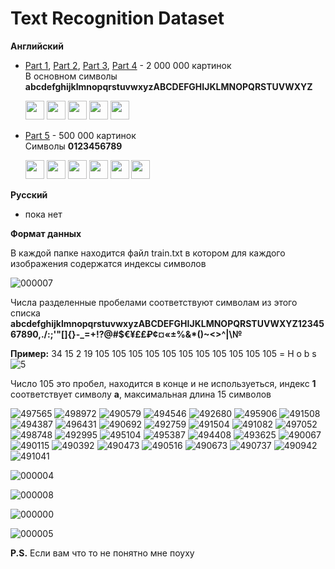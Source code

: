 # Text Recognition Dataset

<b>Английский</b>


<ul>
  <li><a href="https://drive.google.com/file/d/1o2dk_HZgcF1ecdb4X8lux-4W8i7lh_ao/view?usp=sharing">Part 1</a>,
  <a href="https://drive.google.com/file/d/1pMYW1gfBCmmFRQSsNTDn-zPWsGssSxyW/view?usp=sharing">Part 2</a>,
  <a href="https://drive.google.com/file/d/1F2KgadB55IrdxoK5e9e06Z9TreNCsvne/view?usp=sharing">Part 3</a>, 
  <a href="https://drive.google.com/file/d/1A4onJ_7d6zm8YX4FhAR03ookyLkgY_Pt/view?usp=sharing">Part 4</a> - 2 000 000 картинок</li>  
  В основном символы <b>abcdefghijklmnopqrstuvwxyzABCDEFGHIJKLMNOPQRSTUVWXYZ</b>
</ul> 
<ul>
  <img src="https://user-images.githubusercontent.com/66531939/279373512-49d7ed5e-c04e-45bb-8797-168b424b1256.jpg" height="30">
  <img src="https://user-images.githubusercontent.com/66531939/279381338-8a4ff2cc-9fb2-4719-9ece-a5e622a5065f.jpg" height="30">
  <img src="https://user-images.githubusercontent.com/66531939/279381222-a8c25a98-560f-48ec-9fa0-be94d415686d.jpg" height="30">
  <img src="https://user-images.githubusercontent.com/66531939/279373629-5cf3251e-b18d-428a-8af0-7001f8917d0b.jpg" height="30">
  <img src="https://user-images.githubusercontent.com/66531939/279381144-6d767f80-ea04-4a81-8d65-348d2a8173a2.jpg" height="30">
</ul>
<ul>  
  <li><a href="https://drive.google.com/file/d/1fU99e_7TCrficzJ0NePaw2nuk9b6O437/view?usp=sharing">Part 5</a> - 500 000 картинок</li>  
  Символы <b>0123456789</b> 
</ul>
<ul>
  <img src="https://user-images.githubusercontent.com/66531939/279603333-319c849b-d88a-4985-889b-af02156cad81.jpg" height="30">
  <img src="https://user-images.githubusercontent.com/66531939/279603438-e4700b31-c9e9-4e6f-9595-7e4f8d3529b6.jpg" height="30">
  <img src="https://user-images.githubusercontent.com/66531939/279603509-5e92dc5e-1cd4-48af-bce3-415dcd787393.jpg" height="30">
  <img src="https://user-images.githubusercontent.com/66531939/279603248-bb3daeff-7634-4e3b-8424-8e9ad3f273d7.jpg" height="30">
  <img src="https://user-images.githubusercontent.com/66531939/279603289-cd9df25b-98f3-45b5-9246-3ebd3e8bae67.jpg" height="30">
  <img src="https://user-images.githubusercontent.com/66531939/279604100-df99cd90-7c99-42bc-be8e-3aa7c71b85a8.jpg" height="30">
</ul>

<b>Русский</b>
<ul>
  <li>пока нет</li>
</ul>

<b>Формат данных</b>

В каждой папке находится файл train.txt в котором для каждого изображения содержатся индексы символов

![000007](https://github.com/DonkeySmall/Text-Recognition-Dataset/assets/66531939/d9b6b0fa-f719-4668-820d-73f90bb10c4c)

Числа разделенные пробелами соответствуют символам из этого списка 
<b>abcdefghijklmnopqrstuvwxyzABCDEFGHIJKLMNOPQRSTUVWXYZ1234567890,./:;'"[]{}-_=+!?@#$€¥£₤₽¢¤«±%&*()~<>^|\№</b>

<b>Пример:</b> 34 15 2 19 105 105 105 105 105 105 105 105 105 105 105 = H o b s ![5](https://github.com/DonkeySmall/Text-Recognition-Dataset/assets/66531939/ffc7756d-24b8-42ac-90af-8c713e44c4f7)

Число 105 это пробел, находится в конце и не используеться, индекс <b>1</b> соответствует символу <b>a</b>, максимальная длина 15 символов

![497565](https://github.com/DonkeySmall/Text-Recognition-Dataset/assets/66531939/49d7ed5e-c04e-45bb-8797-168b424b1256)
![498972](https://github.com/DonkeySmall/Text-Recognition-Dataset/assets/66531939/5cf3251e-b18d-428a-8af0-7001f8917d0b)
![490579](https://github.com/DonkeySmall/Text-Recognition-Dataset/assets/66531939/ae490e61-3d26-4de5-88b3-66bf74175fbc)
![494546](https://github.com/DonkeySmall/Text-Recognition-Dataset/assets/66531939/3fa0a3b9-d55d-4962-8e33-7fd2e32b7db0)
![492680](https://github.com/DonkeySmall/Text-Recognition-Dataset/assets/66531939/3887bc94-afc1-422c-96f6-72bd7d2ca593)
![495906](https://github.com/DonkeySmall/Text-Recognition-Dataset/assets/66531939/e808a871-4588-466a-b4ae-28dabff20a86)
![491508](https://github.com/DonkeySmall/Text-Recognition-Dataset/assets/66531939/0203aabe-69b6-461e-b5c2-deb6971772f9)
![494387](https://github.com/DonkeySmall/Text-Recognition-Dataset/assets/66531939/5bb69644-122d-480e-8145-765863906df9)
![496431](https://github.com/DonkeySmall/Text-Recognition-Dataset/assets/66531939/1ca8f159-1548-4c6d-bcf5-6e21a79adc24)
![490692](https://github.com/DonkeySmall/Text-Recognition-Dataset/assets/66531939/83e78094-1b2f-4590-88b6-3ae5bee6edcf)
![492759](https://github.com/DonkeySmall/Text-Recognition-Dataset/assets/66531939/f3a4aa97-70a8-4297-893a-b504a2bb6df0)
![491504](https://github.com/DonkeySmall/Text-Recognition-Dataset/assets/66531939/6d767f80-ea04-4a81-8d65-348d2a8173a2)
![491082](https://github.com/DonkeySmall/Text-Recognition-Dataset/assets/66531939/a8c25a98-560f-48ec-9fa0-be94d415686d)
![497052](https://github.com/DonkeySmall/Text-Recognition-Dataset/assets/66531939/2f0717fd-208d-495b-9e5b-b4418d2b1cd2)
![498748](https://github.com/DonkeySmall/Text-Recognition-Dataset/assets/66531939/8a4ff2cc-9fb2-4719-9ece-a5e622a5065f)
![492995](https://github.com/DonkeySmall/Text-Recognition-Dataset/assets/66531939/1bd4238f-dfc6-4868-9376-f3708b7385e4)
![495104](https://github.com/DonkeySmall/Text-Recognition-Dataset/assets/66531939/7301e3c1-764e-46d9-9ece-233601f5f2c1)
![495387](https://github.com/DonkeySmall/Text-Recognition-Dataset/assets/66531939/998fa06b-cdda-4f6b-8500-8e3247d30bbd)
![494408](https://github.com/DonkeySmall/Text-Recognition-Dataset/assets/66531939/c422dd7f-19e5-4beb-bc7f-c0d04215db56)
![493625](https://github.com/DonkeySmall/Text-Recognition-Dataset/assets/66531939/73d729b0-2a1b-4917-8950-4bcdef18f4b4)
![490067](https://github.com/DonkeySmall/Text-Recognition-Dataset/assets/66531939/bb3daeff-7634-4e3b-8424-8e9ad3f273d7)
![490115](https://github.com/DonkeySmall/Text-Recognition-Dataset/assets/66531939/cd9df25b-98f3-45b5-9246-3ebd3e8bae67)
![490392](https://github.com/DonkeySmall/Text-Recognition-Dataset/assets/66531939/319c849b-d88a-4985-889b-af02156cad81)
![490473](https://github.com/DonkeySmall/Text-Recognition-Dataset/assets/66531939/f8dd7c04-2212-425c-9d62-3fd36f3326e0)
![490516](https://github.com/DonkeySmall/Text-Recognition-Dataset/assets/66531939/e4700b31-c9e9-4e6f-9595-7e4f8d3529b6)
![490673](https://github.com/DonkeySmall/Text-Recognition-Dataset/assets/66531939/9d3e608a-d629-485f-9c1b-d398d2a8396f)
![490737](https://github.com/DonkeySmall/Text-Recognition-Dataset/assets/66531939/5e92dc5e-1cd4-48af-bce3-415dcd787393)
![490942](https://github.com/DonkeySmall/Text-Recognition-Dataset/assets/66531939/e555bd69-7b23-4394-a8a1-ad774ea4bb51)
![491041](https://github.com/DonkeySmall/Text-Recognition-Dataset/assets/66531939/df99cd90-7c99-42bc-be8e-3aa7c71b85a8)


![000004](https://github.com/DonkeySmall/Text-Recognition-Dataset/assets/66531939/7e12f082-e577-4673-88ea-6fd81282dc7b)

![000008](https://github.com/DonkeySmall/Text-Recognition-Dataset/assets/66531939/2d6f3695-6ae7-4123-8f74-b0272f108488)

![000000](https://github.com/DonkeySmall/Text-Recognition-Dataset/assets/66531939/2bd27f81-e935-4d76-aa7b-287e0773981e)

![000005](https://github.com/DonkeySmall/Text-Recognition-Dataset/assets/66531939/e287874b-d296-4baa-b85b-a02d995b851d)


<b>P.S.</b> Если вам что то не понятно мне поуху
